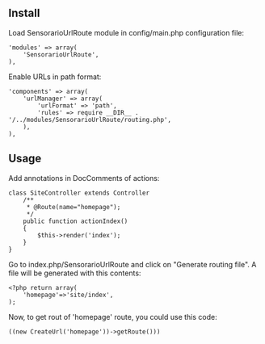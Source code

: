 Install
-------

Load SensorarioUrlRoute module in config/main.php configuration file:

    'modules' => array(
        'SensorarioUrlRoute',
    ),

Enable URLs in path format:

    'components' => array(
        'urlManager' => array(
            'urlFormat' => 'path',
            'rules' => require __DIR__ . '/../modules/SensorarioUrlRoute/routing.php',
        ),
    ),

Usage
-----

Add annotations in DocComments of actions:

    class SiteController extends Controller
        /**
         * @Route(name="homepage");
         */
        public function actionIndex()
        {
            $this->render('index');
        }
    }

Go to index.php/SensorarioUrlRoute and click on "Generate routing file". A file
will be generated with this contents:

    <?php return array(
        'homepage'=>'site/index',
    );

Now, to get rout of 'homepage' route, you could use this code:

    ((new CreateUrl('homepage'))->getRoute()))

